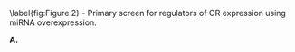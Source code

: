 \label{fig:Figure 2} - Primary screen for regulators of OR expression using miRNA overexpression.

**A.**